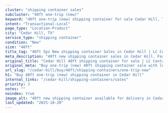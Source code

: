 ```yaml
---
cluster: "shipping container sales"
subcluster: "40ft one-trip (new)"
keyword: "40ft one-trip (new) shipping container for sale Cedar Hill, TX"
intent: "Transactional-Local"
page_type: "Location-Product"
city: "Cedar Hill, TX"
service_type: "shipping container"
condition: "New"
size: "40ft"
title_tag: "40ft 5pz New shipping container Sales in Cedar Hill | LC Container"
meta_description: "40ft new shipping container sales in Cedar Hill. Fast delivery, competitive pricing. Serving shipping containers area. Quote ID: 86U. Call (214) 524-4168 for your free quote today."
original_title: "Cedar Hill 40ft shipping container for sale | LC Container"
original_meta: "Buy one-trip (new) 40ft shipping container sale with local delivery in Cedar Hill, TX. LC Container — local Since 2003. Request a fast quote today."
url_slug: "/cedar-hill/buy/40ft/shipping-containers/one-trip-new"
h1: "Buy 40ft one-trip (new) shipping container in Cedar Hill"
internal_links: "/cedar-hill/shipping-containers/sales"
priority: 3
notes: ""
noindex: true
image_alt: "40ft new shipping container available for delivery in Cedar Hill"
last_updated: "2025-10-20"
---
```


<!-- TODO: Add unique city/inventory copy, images, and internal links here. -->
